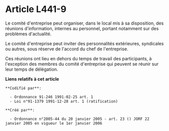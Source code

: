 # Article L441-9

Le comité d'entreprise peut organiser, dans le local mis à sa disposition, des réunions d'information, internes au personnel,
portant notamment sur des problèmes d'actualité.

Le comité d'entreprise peut inviter des personnalités extérieures, syndicales ou autres, sous réserve de l'accord du chef de
l'entreprise.

Ces réunions ont lieu en dehors du temps de travail des participants, à l'exception des membres du comité d'entreprise qui
peuvent se réunir sur leur temps de délégation.

**Liens relatifs à cet article**

	**Codifié par**:

	  - Ordonnance 91-246 1991-02-25 art. 1
	  - Loi n°91-1379 1991-12-28 art. 1 (ratification)

	**Créé par**:

	  - Ordonnance n°2005-44 du 20 janvier 2005 - art. 23 () JORF 22 janvier 2005 en vigueur le 1er janvier 2006
